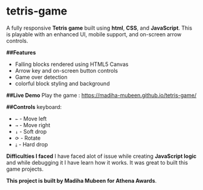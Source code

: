 ﻿# tetris-game
A fully responsive **Tetris game** built using **html**, **CSS**, and **JavaScript**. This is playable with an enhanced UI, mobile support, and on-screen arrow controls.

**##Features**
+ Falling blocks rendered using HTML5 Canvas
+ Arrow key and on-screen button controls
+ Game over detection
+ colorful block styling and background

**##Live Demo**
Play the game : https://madiha-mubeen.github.io/tetris-game/

**##Controls**
keyboard:
- `←` - Move left
- `→` - Move right
- `↓` - Soft drop
- `⟳` - Rotate
- `⤓` - Hard drop

**Difficulties I faced**
I have faced alot of issue while creating **JavaScript logic** and while debugging it I have learn how it works. It was great to built this game projects.

**This project is built by Madiha Mubeen for Athena Awards**.

